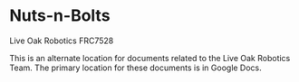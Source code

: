 # Nuts-n-Bolts
Live Oak Robotics FRC7528 

This is an alternate location for documents related to the Live Oak Robotics Team.  The primary location for these documents is in Google Docs.
